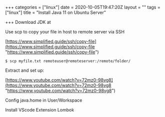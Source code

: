 +++
categories = ["linux"]
date = 2020-10-05T19:47:20Z
layout = ""
tags = ["linux"]
title = "Install Java 11 on Ubuntu Server"

+++
Download JDK at

Use scp to copy your file in host to remote server via SSH

[https://www.simplified.guide/ssh/copy-file](https://www.simplified.guide/ssh/copy-file "https://www.simplified.guide/ssh/copy-file")

    $ scp myfile.txt remoteuser@remoteserver:/remote/folder/

Extract and set up:

[https://www.youtube.com/watch?v=72mz0-98vg8](https://www.youtube.com/watch?v=72mz0-98vg8 "https://www.youtube.com/watch?v=72mz0-98vg8")

  
Config java.home in User/Workspace

Install VScode Extension Lombok